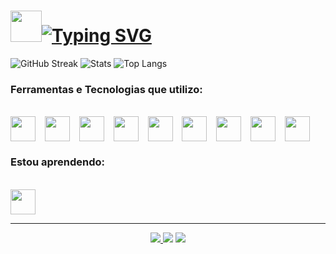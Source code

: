 <h1><img src="https://raw.githubusercontent.com/kaueMarques/kaueMarques/master/hi.gif" height="50px"><a href="https://git.io/typing-svg"><img src="http://readme-typing-svg.herokuapp.com?font=Roboto&weight=700&size=38&pause=1000&color=black&vCenter=true&width=435&height=35&lines=Hi%2C+Olá!+Meu+Nome+é+Pedro+Filitto" alt="Typing SVG" /></a></h1>


![GitHub Streak](https://github-readme-streak-stats.herokuapp.com?user=pefilitto&theme=vue&hide_border=false)
![Stats](https://github-readme-stats.vercel.app/api?username=pefilitto&layout=compact&theme=vue&include_all_commits=true&count_private=true)
![Top Langs](https://github-readme-stats.vercel.app/api/top-langs/?username=pefilitto&layout=compact&theme=vue)

### Ferramentas e Tecnologias que utilizo:

<div style="display: inline_block"><br>   
  <img align="center" width="40" height="40" src="https://cdn.jsdelivr.net/gh/devicons/devicon/icons/cplusplus/cplusplus-original.svg"/>
  &ensp; 
  <img align="center" width="40" height="40" src="https://cdn.jsdelivr.net/gh/devicons/devicon/icons/c/c-original.svg"/>
  &ensp; 
  <img align="center" width="40" height="40" src="https://cdn.jsdelivr.net/gh/devicons/devicon/icons/javascript/javascript-original.svg"/>
  &ensp; 
  <img align="center" width="40" height="40" src="https://cdn.jsdelivr.net/gh/devicons/devicon/icons/python/python-original.svg" />
  &ensp; 
  <img align="center" width="40" height="40" src="https://cdn.jsdelivr.net/gh/devicons/devicon/icons/java/java-original.svg" />  
  &ensp;  
  <img align="center" width="40" height="40" src="https://cdn.jsdelivr.net/gh/devicons/devicon/icons/html5/html5-original.svg" />
  &ensp;
  <img align="center" width="40" height="40" src="https://cdn.jsdelivr.net/gh/devicons/devicon/icons/css3/css3-original.svg" />
  &ensp;
  <img align="center" width="40" height="40" src="https://cdn.jsdelivr.net/gh/devicons/devicon/icons/bootstrap/bootstrap-original.svg"/>
  &ensp;          
  <img align="center" width="40" height="40" src="https://cdn.jsdelivr.net/gh/devicons/devicon/icons/mysql/mysql-original.svg" />
  &ensp;      
</div> 

### Estou aprendendo:

<div style="display: inline_block"><br>
  <img align="center" width="40" height="40" src="https://cdn.jsdelivr.net/gh/devicons/devicon/icons/react/react-original-wordmark.svg" /> 
  &ensp;      
</div> 

<hr>
<div align="center">   
  <a href="https://www.instagram.com/pefilitto" target="_blank"><img src="https://img.shields.io/badge/-Instagram-%23E4405F?style=for-the-badge&logo=instagram&logoColor=white" target="_blank"</a>
  <a href="https://www.linkedin.com/in/filitto" target="_blank"><img src="https://img.shields.io/badge/-LinkedIn-%230077B5?style=for-the-badge&logo=linkedin&logoColor=white" target="_blank"></a>
  <a href="https://wa.me/18996140996" target="_blank"><img src="https://img.shields.io/badge/WhatsApp-25D366?style=for-the-badge&logo=whatsapp&logoColor=white" target="_blank"></a>
</div> 
